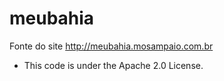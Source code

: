 meubahia
========

Fonte do site http://meubahia.mosampaio.com.br

* This code is under the Apache 2.0 License.
